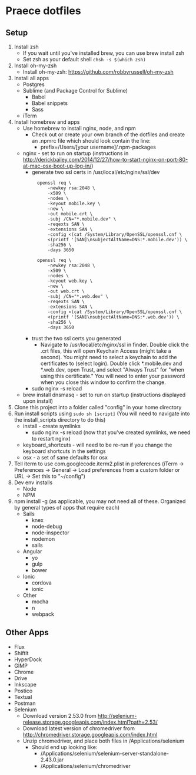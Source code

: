 # Praece dotfiles

## Setup
1. Install zsh
	- If you wait until you've installed brew, you can use brew install zsh
	- Set zsh as your default shell `chsh -s $(which zsh)`
2. Install oh-my-zsh
	- Install oh-my-zsh: https://github.com/robbyrussell/oh-my-zsh
3. Install all apps
	- Postgres
	- Sublime (and Package Control for Sublime)
		- Babel
		- Babel snippets
		- Sass
	- iTerm
4. Install homebrew and apps
	- Use homebrew to install nginx, node, and npm
		- Check out or create your own branch of the dotfiles and create an .npmrc file which should look contain the line:
			- prefix=/Users/[your username]/.npm-packages
	- nginx - set to run on startup (instructions in http://derickbailey.com/2014/12/27/how-to-start-nginx-on-port-80-at-mac-osx-boot-up-log-in/)
		- generate two ssl certs in /usr/local/etc/nginx/ssl/dev
		  ```
			openssl req \
			    -newkey rsa:2048 \
			    -x509 \
			    -nodes \
			    -keyout mobile.key \
			    -new \
			    -out mobile.crt \
			    -subj /CN="*.mobile.dev" \
			    -reqexts SAN \
			    -extensions SAN \
			    -config <(cat /System/Library/OpenSSL/openssl.cnf \
				<(printf '[SAN]\nsubjectAltName=DNS:*.mobile.dev')) \
			    -sha256 \
			    -days 3650
		  ```
		  ```
			openssl req \
			    -newkey rsa:2048 \
			    -x509 \
			    -nodes \
			    -keyout web.key \
			    -new \
			    -out web.crt \
			    -subj /CN="*.web.dev" \
			    -reqexts SAN \
			    -extensions SAN \
			    -config <(cat /System/Library/OpenSSL/openssl.cnf \
				<(printf '[SAN]\nsubjectAltName=DNS:*.web.dev')) \
			    -sha256 \
			    -days 3650
		  ```
		- trust the two ssl certs you generated
			- Navigate to /usr/local/etc/nginx/ssl in finder. Double click the .crt files, this will open Keychain Access (might take a second). You might need to select a keychain to add the certificates to (select login). Double click *.mobile.dev and *.web.dev, open Trust, and select "Always Trust" for "when using this certificate." You will need to enter your password when you close this window to confirm the change.
		- sudo nginx -s reload
	- brew install dnsmasq - set to run on startup (instructions displayed upon install)
5. Clone this project into a folder called "config" in your home directory
6. Run install scripts using `sudo sh [script]` (You will need to navigate into the install_scripts directory to do this)
	- install - create symlinks
		- sudo nginx -s reload (now that you've created symlinks, we need to restart nginx)
	- keyboard_shortcuts - will need to be re-run if you change the keyboard shortcuts in the settings
	- osx - a set of sane defaults for osx
7. Tell iterm to use com.googlecode.iterm2.plist in preferences (iTerm -> Preferences -> General -> Load preferences from a custom folder or URL -> Set this to "~/config")
8. Dev env installs
	- Node
	- NPM
9. npm install -g (as applicable, you may not need all of these. Organized by general types of apps that require each)
	- Sails
		- knex
		- node-debug
		- node-inspector
		- nodemon
		- sails
	- Angular
		- yo
		- gulp
		- bower
	- Ionic
		- cordova
		- ionic
	- Other
		- mocha
		- n
		- webpack


## Other Apps
- Flux
- ShiftIt
- HyperDock
- GIMP
- Chrome
- Drive
- Inkscape
- Postico
- Textual
- Postman
- Selenium 
	- Download version 2.53.0 from http://selenium-release.storage.googleapis.com/index.html?path=2.53/
	- Download latest version of chromedriver from http://chromedriver.storage.googleapis.com/index.html
	- Unzip chromedriver, and place both files in /Applications/selenium
		- Should end up looking like:
			- /Applications/selenium/selenium-server-standalone-2.43.0.jar
			- /Applications/selenium/chromedriver
